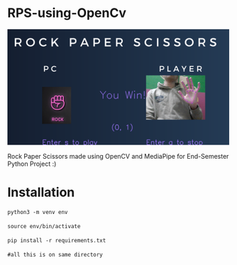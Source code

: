 # RPS-using-OpenCv

<img src="RPS Screenshot.png" alt="Image Preview" width="500"/>

Rock Paper Scissors made using OpenCV and MediaPipe for End-Semester Python Project :)

# Installation

``` <python>
python3 -m venv env

source env/bin/activate

pip install -r requirements.txt

#all this is on same directory

```

